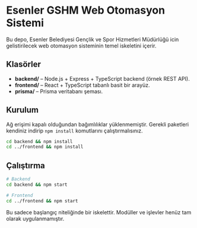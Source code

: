 # Esenler GSHM Web Otomasyon Sistemi

Bu depo, Esenler Belediyesi Gençlik ve Spor Hizmetleri Müdürlüğü icin gelistirilecek web otomasyon sisteminin temel iskeletini içerir.

## Klasörler

- **backend/** – Node.js + Express + TypeScript backend (örnek REST API).
- **frontend/** – React + TypeScript tabanlı basit bir arayüz.
- **prisma/** – Prisma veritabanı şeması.

## Kurulum

Ağ erişimi kapalı olduğundan bağımlılıklar yüklenmemiştir. Gerekli paketleri kendiniz indirip `npm install` komutlarını çalıştırmalısınız.

```bash
cd backend && npm install
cd ../frontend && npm install
```

## Çalıştırma

```bash
# Backend
cd backend && npm start

# Frontend
cd ../frontend && npm start
```

Bu sadece başlangıç niteliğinde bir iskelettir. Modüller ve işlevler henüz tam olarak uygulanmamıştır.
